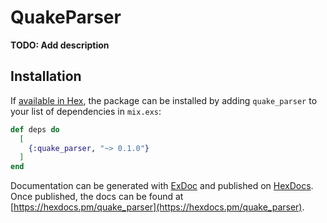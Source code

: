# QuakeParser

**TODO: Add description**

## Installation

If [available in Hex](https://hex.pm/docs/publish), the package can be installed
by adding `quake_parser` to your list of dependencies in `mix.exs`:

```elixir
def deps do
  [
    {:quake_parser, "~> 0.1.0"}
  ]
end
```

Documentation can be generated with [ExDoc](https://github.com/elixir-lang/ex_doc)
and published on [HexDocs](https://hexdocs.pm). Once published, the docs can
be found at [https://hexdocs.pm/quake_parser](https://hexdocs.pm/quake_parser).

